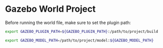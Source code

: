 # Gazebo World Project

Before running the world file, make sure to set the plugin path:

```bash
export GAZEBO_PLUGIN_PATH=${GAZEBO_PLUGIN_PATH}:/path/to/project/build

export GAZEBO_MODEL_PATH=/path/to/project/model:${GAZEBO_MODEL_PATH}

